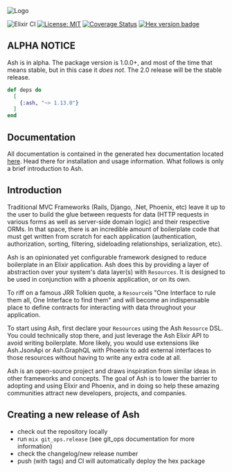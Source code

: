 ![Logo](https://github.com/ash-project/ash/blob/master/logos/cropped-for-header.png)

![Elixir CI](https://github.com/ash-project/ash/workflows/Ash%20CI/badge.svg)
[![License: MIT](https://img.shields.io/badge/License-MIT-yellow.svg)](https://opensource.org/licenses/MIT)
[![Coverage Status](https://coveralls.io/repos/github/ash-project/ash/badge.svg?branch=master)](https://coveralls.io/github/ash-project/ash?branch=master)
[![Hex version badge](https://img.shields.io/hexpm/v/ash.svg)](https://hex.pm/packages/ash)

## ALPHA NOTICE

Ash is in alpha. The package version is 1.0.0+, and most of the time that means stable, but in this case it _does not_. The 2.0 release will be the stable release.

```elixir
def deps do
  [
    {:ash, "~> 1.13.0"}
  ]
end
```

## Documentation

All documentation is contained in the generated hex documentation located [here](https://hexdocs.pm/ash). Head there for installation and usage information. What follows is only a brief introduction to Ash.

## Introduction

Traditional MVC Frameworks (Rails, Django, .Net, Phoenix, etc) leave it up to the user to build the glue between requests for data (HTTP requests in various forms as well as server-side domain logic) and their respective ORMs. In that space, there is an incredible amount of boilerplate code that must get written from scratch for each application (authentication, authorization, sorting, filtering, sideloading relationships, serialization, etc).

Ash is an opinionated yet configurable framework designed to reduce boilerplate in an Elixir application. Ash does this by providing a layer of abstraction over your system's data layer(s) with `Resources`. It is designed to be used in conjunction with a phoenix application, or on its own.

To riff on a famous JRR Tolkien quote, a `Resource`is "One Interface to rule them all, One Interface to find them" and will become an indispensable place to define contracts for interacting with data throughout your application.

To start using Ash, first declare your `Resources` using the Ash `Resource` DSL. You could technically stop there, and just leverage the Ash Elixir API to avoid writing boilerplate. More likely, you would use extensions like Ash.JsonApi or Ash.GraphQL with Phoenix to add external interfaces to those resources without having to write any extra code at all.

Ash is an open-source project and draws inspiration from similar ideas in other frameworks and concepts. The goal of Ash is to lower the barrier to adopting and using Elixir and Phoenix, and in doing so help these amazing communities attract new developers, projects, and companies.

## Creating a new release of Ash

- check out the repository locally
- run `mix git_ops.release` (see git_ops documentation for more information)
- check the changelog/new release number
- push (with tags) and CI will automatically deploy the hex package
